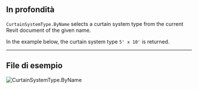 ## In profondità
`CurtainSystemType.ByName` selects a curtain system type from the current Revit document of the given name.

In the example below, the curtain system type `5' x 10'` is returned.
___
## File di esempio

![CurtainSystemType.ByName](./Revit.Elements.CurtainSystemType.ByName_img.jpg)
